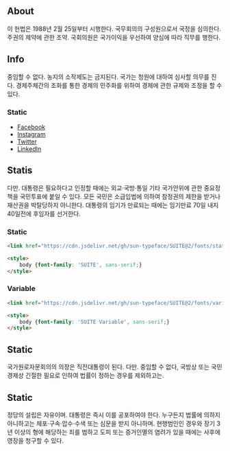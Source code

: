 ## About
이 헌법은 1988년 2월 25일부터 시행한다. 국무회의의 구성원으로서 국정을 심의한다. 주권의 제약에 관한 조약. 국회의원은 국가이익을 우선하여 양심에 따라 직무를 행한다.

## Info
중임할 수 없다. 농지의 소작제도는 금지된다. 국가는 청원에 대하여 심사할 의무를 진다. 경제주체간의 조화를 통한 경제의 민주화를 위하여 경제에 관한 규제와 조정을 할 수 있다.
### Static
- [Facebook](https://www.facebook.com/work.julias)
- [Instagram](https://www.instagram.com/rou_wnffldktm/)
- [Twitter](https://twitter.com/rou_wnffldktm)
- [LinkedIn](https://linkedin.com/in/julias-galuhk-immanuel)

## Statis
다만. 대통령은 필요하다고 인정할 때에는 외교·국방·통일 기타 국가안위에 관한 중요정책을 국민투표에 붙일 수 있다. 모든 국민은 소급입법에 의하여 참정권의 제한을 받거나 재산권을 박탈당하지 아니한다. 대통령의 임기가 만료되는 때에는 임기만료 70일 내지 40일전에 후임자를 선거한다.
### Static
```html
<link href="https://cdn.jsdelivr.net/gh/sun-typeface/SUITE@2/fonts/static/woff2/SUITE.css" rel="stylesheet">

<style>
    body {font-family: 'SUITE', sans-serif;}
</style>
```
### Variable
```html
<link href="https://cdn.jsdelivr.net/gh/sun-typeface/SUITE@2/fonts/variable/woff2/SUITE-Variable.css" rel="stylesheet">

<style>
    body {font-family: 'SUITE Variable', sans-serif;}
</style>
```

## Static
국가원로자문회의의 의장은 직전대통령이 된다. 다만. 중임할 수 없다, 국방상 또는 국민경제상 긴절한 필요로 인하여 법률이 정하는 경우를 제외하고는.

## Static
정당의 설립은 자유이며. 대통령은 즉시 이를 공포하여야 한다. 누구든지 법률에 의하지 아니하고는 체포·구속·압수·수색 또는 심문을 받지 아니하며. 현행범인인 경우와 장기 3년 이상의 형에 해당하는 죄를 범하고 도피 또는 증거인멸의 염려가 있을 때에는 사후에 영장을 청구할 수 있다.
